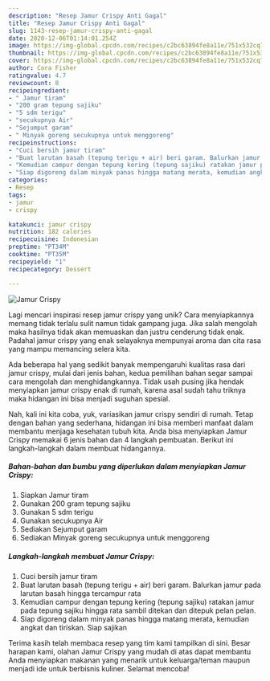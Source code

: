 ```yaml
---
description: "Resep Jamur Crispy Anti Gagal"
title: "Resep Jamur Crispy Anti Gagal"
slug: 1143-resep-jamur-crispy-anti-gagal
date: 2020-12-06T01:14:01.254Z
image: https://img-global.cpcdn.com/recipes/c2bc63894fe8a11e/751x532cq70/jamur-crispy-foto-resep-utama.jpg
thumbnail: https://img-global.cpcdn.com/recipes/c2bc63894fe8a11e/751x532cq70/jamur-crispy-foto-resep-utama.jpg
cover: https://img-global.cpcdn.com/recipes/c2bc63894fe8a11e/751x532cq70/jamur-crispy-foto-resep-utama.jpg
author: Cora Fisher
ratingvalue: 4.7
reviewcount: 8
recipeingredient:
- " Jamur tiram"
- "200 gram tepung sajiku"
- "5 sdm terigu"
- "secukupnya Air"
- "Sejumput garam"
- " Minyak goreng secukupnya untuk menggoreng"
recipeinstructions:
- "Cuci bersih jamur tiram"
- "Buat larutan basah (tepung terigu + air) beri garam. Balurkan jamur pada larutan basah hingga tercampur rata"
- "Kemudian campur dengan tepung kering (tepung sajiku) ratakan jamur pada tepung sajiku hingga rata sambil ditekan dan ditepuk pelan pelan."
- "Siap digoreng dalam minyak panas hingga matang merata, kemudian angkat dan tiriskan. Siap sajikan"
categories:
- Resep
tags:
- jamur
- crispy

katakunci: jamur crispy 
nutrition: 182 calories
recipecuisine: Indonesian
preptime: "PT34M"
cooktime: "PT35M"
recipeyield: "1"
recipecategory: Dessert

---
```



![Jamur Crispy](https://img-global.cpcdn.com/recipes/c2bc63894fe8a11e/751x532cq70/jamur-crispy-foto-resep-utama.jpg)

Lagi mencari inspirasi resep jamur crispy yang unik? Cara menyiapkannya memang tidak terlalu sulit namun tidak gampang juga. Jika salah mengolah maka hasilnya tidak akan memuaskan dan justru cenderung tidak enak. Padahal jamur crispy yang enak selayaknya mempunyai aroma dan cita rasa yang mampu memancing selera kita.



Ada beberapa hal yang sedikit banyak mempengaruhi kualitas rasa dari jamur crispy, mulai dari jenis bahan, kedua pemilihan bahan segar sampai cara mengolah dan menghidangkannya. Tidak usah pusing jika hendak menyiapkan jamur crispy enak di rumah, karena asal sudah tahu triknya maka hidangan ini bisa menjadi suguhan spesial.


Nah, kali ini kita coba, yuk, variasikan jamur crispy sendiri di rumah. Tetap dengan bahan yang sederhana, hidangan ini bisa memberi manfaat dalam membantu menjaga kesehatan tubuh kita. Anda bisa menyiapkan Jamur Crispy memakai 6 jenis bahan dan 4 langkah pembuatan. Berikut ini langkah-langkah dalam membuat hidangannya.

<!--inarticleads1-->

##### Bahan-bahan dan bumbu yang diperlukan dalam menyiapkan Jamur Crispy:

1. Siapkan  Jamur tiram
1. Gunakan 200 gram tepung sajiku
1. Gunakan 5 sdm terigu
1. Gunakan secukupnya Air
1. Sediakan Sejumput garam
1. Sediakan  Minyak goreng secukupnya untuk menggoreng




<!--inarticleads2-->

##### Langkah-langkah membuat Jamur Crispy:

1. Cuci bersih jamur tiram
1. Buat larutan basah (tepung terigu + air) beri garam. Balurkan jamur pada larutan basah hingga tercampur rata
1. Kemudian campur dengan tepung kering (tepung sajiku) ratakan jamur pada tepung sajiku hingga rata sambil ditekan dan ditepuk pelan pelan.
1. Siap digoreng dalam minyak panas hingga matang merata, kemudian angkat dan tiriskan. Siap sajikan




Terima kasih telah membaca resep yang tim kami tampilkan di sini. Besar harapan kami, olahan Jamur Crispy yang mudah di atas dapat membantu Anda menyiapkan makanan yang menarik untuk keluarga/teman maupun menjadi ide untuk berbisnis kuliner. Selamat mencoba!

